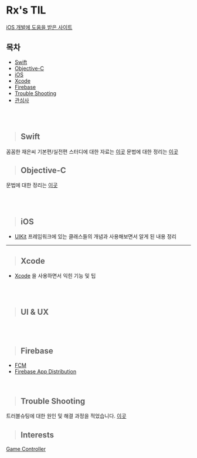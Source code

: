 # Rx's TIL

[iOS 개발에 도움을 받은 사이트](Favorite.md)

## 목차

- [Swift](#swift)
- [Objective-C](#objective-c)
- [iOS](#ios)
- [Xcode](#xcode)
- [Firebase](#firebase)
- [Trouble Shooting](#trouble-shooting)
- [관심사](#interests)

<br><br>

<div align=left>

  > ## Swift
  
</div>

꼼꼼한 재은씨 기본편/실전편 스터디에 대한 자료는 [이곳](LetsSwiftyStudy.md)
문법에 대한 정리는 [이곳](Swift.md)

<div align=left>

> ## Objective-C

</div>

문법에 대한 정리는 [이곳](Objective-C.md)

<br><br>
<div align=left>
  
  > ## iOS
  
</div>

* [UIKit](iOS/UIKit) 프레임워크에 있는 클래스들의 개념과 사용해보면서 알게 된 내용 정리
----


<div align=left>
  
  > ## Xcode
  
</div>

* [Xcode](Xcode.md) 을 사용하면서 익힌 기능 및 팁

<br><br>

<div align=left>
  
  > ## UI & UX
  
</div>

<br><br>

<div align=left>

  > ## Firebase

</div>

- [FCM](Firebase/message.md)
- [Firebase App Distribution](Firebase/app_Distribution.md)


<br>

<div align=left>

  > ## Trouble Shooting
  
</div>

트러블슈팅에 대한 원인 및 해결 과정을 적었습니다. [이곳](TroubleShooting/README.md)

> ## Interests

[Game Controller](GameController/)
